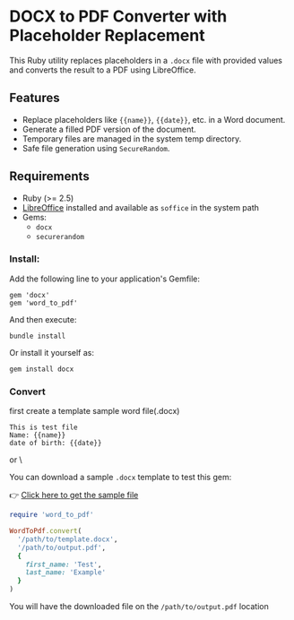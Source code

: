 # DOCX to PDF Converter with Placeholder Replacement

This Ruby utility replaces placeholders in a `.docx` file with provided values and converts the result to a PDF using LibreOffice.

## Features

- Replace placeholders like `{{name}}`, `{{date}}`, etc. in a Word document.
- Generate a filled PDF version of the document.
- Temporary files are managed in the system temp directory.
- Safe file generation using `SecureRandom`.

## Requirements

- Ruby (>= 2.5)
- [LibreOffice](https://www.libreoffice.org/) installed and available as `soffice` in the system path
- Gems:
  - `docx`
  - `securerandom`

### Install:

Add the following line to your application's Gemfile:
```
gem 'docx'
gem 'word_to_pdf'
```
And then execute:

```
bundle install
```
Or install it yourself as:

```
gem install docx
```

### Convert

first create a template sample word file(.docx)

```word
This is test file
Name: {{name}}
date of birth: {{date}}
```

or \

You can download a sample `.docx` template to test this gem:

👉 [Click here to get the sample file](https://github.com/dhanajit96/word_to_pdf/raw/refs/heads/main/spec/fixtures/template.docx)



```ruby
require 'word_to_pdf'

WordToPdf.convert(
  '/path/to/template.docx',
  '/path/to/output.pdf',
  {
    first_name: 'Test',
    last_name: 'Example'
  }
)
```

You will have the downloaded file on the `/path/to/output.pdf` location


